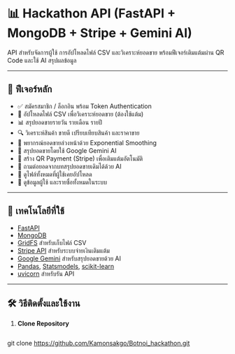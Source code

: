 # 📊 Hackathon API (FastAPI + MongoDB + Stripe + Gemini AI)

API สำหรับจัดการผู้ใช้ การอัปโหลดไฟล์ CSV และวิเคราะห์ยอดขาย พร้อมฟีเจอร์เติมแต้มผ่าน QR Code และใช้ AI สรุปผลข้อมูล

---

## 🚀 ฟีเจอร์หลัก

- ✅ สมัครสมาชิก / ล็อกอิน พร้อม Token Authentication
- 📁 อัปโหลดไฟล์ CSV เพื่อวิเคราะห์ยอดขาย (ต้องใช้แต้ม)
- 📊 สรุปยอดขายรายวัน รายเดือน รายปี
- 🔍 วิเคราะห์สินค้า ขายดี เปรียบเทียบสินค้า และราคาขาย
- 🤖 พยากรณ์ยอดขายล่วงหน้าด้วย Exponential Smoothing
- 💬 สรุปยอดขายโดยใช้ Google Gemini AI
- 🧾 สร้าง QR Payment (Stripe) เพื่อเติมแต้มอัตโนมัติ
- 🔁 ถามต่อยอดจากบทสรุปยอดขายเดิมได้ด้วย AI
- 📂 ดูไฟล์ทั้งหมดที่ผู้ใช้เคยอัปโหลด
- 👤 ดูข้อมูลผู้ใช้ และรายชื่อทั้งหมดในระบบ

---

## 🧰 เทคโนโลยีที่ใช้

- [FastAPI](https://fastapi.tiangolo.com/)
- [MongoDB](https://www.mongodb.com/)
- [GridFS](https://docs.mongodb.com/manual/core/gridfs/) สำหรับเก็บไฟล์ CSV
- [Stripe API](https://stripe.com/) สำหรับระบบจ่ายเงินเติมแต้ม
- [Google Gemini](https://ai.google.dev/) สำหรับสรุปยอดขายด้วย AI
- [Pandas](https://pandas.pydata.org/), [Statsmodels](https://www.statsmodels.org/), [scikit-learn](https://scikit-learn.org/)
- [uvicorn](https://www.uvicorn.org/) สำหรับรัน API

---

## 🛠 วิธีติดตั้งและใช้งาน

1. **Clone Repository**
   ```bash
  git clone https://github.com/Kamonsakgo/Botnoi_hackathon.git

